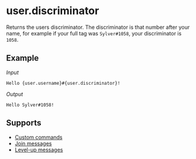 # user.discriminator

Returns the users discriminator. The discriminator is that number after your name, for example if your full tag was `Sylver#1058`, your discriminator is `1058`.

## Example

*Input*
```
Hello {user.username}#{user.discriminator}!
```
*Output*
```
Hello Sylver#1058!
```

## Supports

* [Custom commands](/Modules/Modules/custom_commands/)
* [Join messages](/Modules/join_leave_messages/)
* [Level-up messages](/Modules/levels/)
